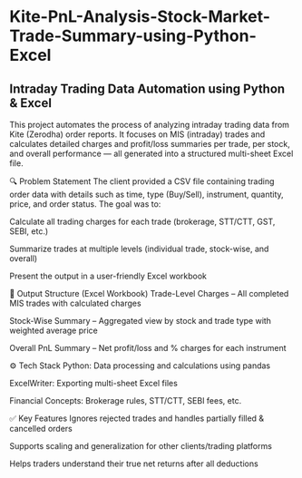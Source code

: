 # Kite-PnL-Analysis-Stock-Market-Trade-Summary-using-Python-Excel
## Intraday Trading Data Automation using Python & Excel

This project automates the process of analyzing intraday trading data from Kite (Zerodha) order reports. It focuses on MIS (intraday) trades and calculates detailed charges and profit/loss summaries per trade, per stock, and overall performance — all generated into a structured multi-sheet Excel file.

🔍 Problem Statement
The client provided a CSV file containing trading order data with details such as time, type (Buy/Sell), instrument, quantity, price, and order status. The goal was to:

Calculate all trading charges for each trade (brokerage, STT/CTT, GST, SEBI, etc.)

Summarize trades at multiple levels (individual trade, stock-wise, and overall)

Present the output in a user-friendly Excel workbook

📁 Output Structure (Excel Workbook)
Trade-Level Charges – All completed MIS trades with calculated charges

Stock-Wise Summary – Aggregated view by stock and trade type with weighted average price

Overall PnL Summary – Net profit/loss and % charges for each instrument

⚙️ Tech Stack
Python: Data processing and calculations using pandas

ExcelWriter: Exporting multi-sheet Excel files

Financial Concepts: Brokerage rules, STT/CTT, SEBI fees, etc.

✅ Key Features
Ignores rejected trades and handles partially filled & cancelled orders

Supports scaling and generalization for other clients/trading platforms

Helps traders understand their true net returns after all deductions


